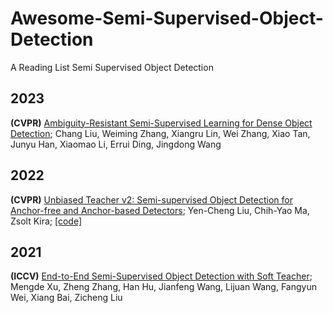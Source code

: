 # Awesome-Semi-Supervised-Object-Detection
A Reading List Semi Supervised Object Detection

## 2023

**(CVPR)** [Ambiguity-Resistant Semi-Supervised Learning for Dense Object Detection](https://arxiv.org/abs/2303.14960); Chang Liu, Weiming Zhang, Xiangru Lin, Wei Zhang, Xiao Tan, Junyu Han, Xiaomao Li, Errui Ding, Jingdong Wang

## 2022

**(CVPR)** [Unbiased Teacher v2: Semi-supervised Object Detection for Anchor-free and Anchor-based Detectors](https://arxiv.org/abs/2206.09500); Yen-Cheng Liu, Chih-Yao Ma, Zsolt Kira; [[code]](https://github.com/facebookresearch/unbiased-teacher-v2)

## 2021

**(ICCV)** [End-to-End Semi-Supervised Object Detection with Soft Teacher](https://arxiv.org/abs/2106.09018); Mengde Xu, Zheng Zhang, Han Hu, Jianfeng Wang, Lijuan Wang, Fangyun Wei, Xiang Bai, Zicheng Liu